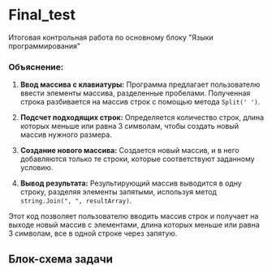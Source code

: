 # Final_test
Итоговая контрольная работа по основному блоку "Языки программирования"

### Объяснение:

1. **Ввод массива с клавиатуры:** Программа предлагает пользователю ввести элементы массива, разделенные пробелами. Полученная строка разбивается на массив строк с помощью метода `Split(' ')`.

2. **Подсчет подходящих строк:** Определяется количество строк, длина которых меньше или равна 3 символам, чтобы создать новый массив нужного размера.

3. **Создание нового массива:** Создается новый массив, и в него добавляются только те строки, которые соответствуют заданному условию.

4. **Вывод результата:** Результирующий массив выводится в одну строку, разделяя элементы запятыми, используя метод `string.Join(", ", resultArray)`.

Этот код позволяет пользователю вводить массив строк и получает на выходе новый массив с элементами, длина которых меньше или равна 3 символам, все в одной строке через запятую.

## Блок-схема задачи




